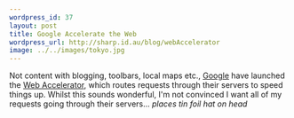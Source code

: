```yaml
--- 
wordpress_id: 37
layout: post
title: Google Accelerate the Web
wordpress_url: http://sharp.id.au/blog/webAccelerator
image: ../../images/tokyo.jpg
---
```

Not content with blogging, toolbars, local maps etc., <a href="http://www.google.com">Google</a> have launched the <a href="http://webaccelerator.google.com/">Web Accelerator</a>, which routes requests through their servers to speed things up. Whilst this sounds wonderful, I&apos;m not convinced I want all of my requests going through their servers... *places tin foil hat on head*
